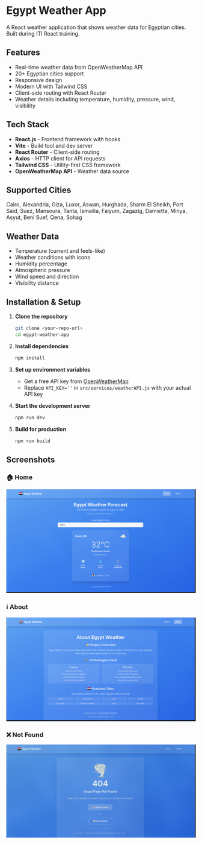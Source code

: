 # Egypt Weather App

A React weather application that shows weather data for Egyptian cities. Built during ITI React training.

## Features

- Real-time weather data from OpenWeatherMap API
- 20+ Egyptian cities support
- Responsive design
- Modern UI with Tailwind CSS
- Client-side routing with React Router
- Weather details including temperature, humidity, pressure, wind, visibility

## Tech Stack

- **React.js** - Frontend framework with hooks
- **Vite** - Build tool and dev server
- **React Router** - Client-side routing
- **Axios** - HTTP client for API requests
- **Tailwind CSS** - Utility-first CSS framework
- **OpenWeatherMap API** - Weather data source


## Supported Cities

Cairo, Alexandria, Giza, Luxor, Aswan, Hurghada, Sharm El Sheikh, Port Said, Suez, Mansoura, Tanta, Ismailia, Faiyum, Zagazig, Damietta, Minya, Asyut, Beni Suef, Qena, Sohag

## Weather Data

- Temperature (current and feels-like)
- Weather conditions with icons
- Humidity percentage
- Atmospheric pressure
- Wind speed and direction
- Visibility distance

## Installation & Setup 

1. **Clone the repository**
   ```bash
   git clone <your-repo-url>
   cd egypt-weather-app
   ```

2. **Install dependencies**
   ```bash
   npm install
   ```

3. **Set up environment variables**
   - Get a free API key from [OpenWeatherMap](https://openweathermap.org/api)
   - Replace `API_KEY=''` in `src/services/weatherAPI.js` with your actual API key

4. **Start the development server**
   ```bash
   npm run dev
   ```

5. **Build for production**
   ```bash
   npm run build
   ```
## Screenshots

### 🏠 Home
![Home](assets/home.png)

### ℹ️ About
![About](assets/about.png)

### ❌ Not Found
![Not Found](assets/notfound.png)
